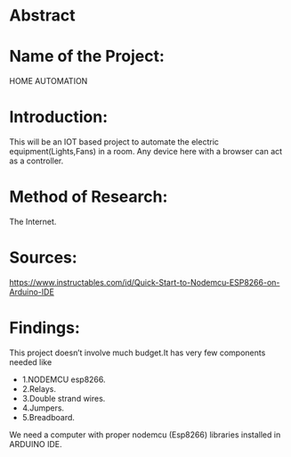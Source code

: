 
# Abstract




# Name of the Project:

HOME AUTOMATION

# Introduction:

This will be an IOT based project to automate the electric equipment(Lights,Fans) in a room.
Any device here with a browser can act as a controller.

# Method of Research:

The Internet.

# Sources:

https://www.instructables.com/id/Quick-Start-to-Nodemcu-ESP8266-on-Arduino-IDE

# Findings:

This project doesn’t involve much budget.It has very few components needed like
* 1.NODEMCU esp8266.
* 2.Relays.
* 3.Double strand wires.
* 4.Jumpers.
* 5.Breadboard.

We need a computer with proper nodemcu (Esp8266) libraries installed in ARDUINO IDE.
